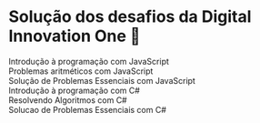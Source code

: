 # Solução dos desafios da Digital Innovation One :construction:
Introdução à programação com JavaScript <br>
Problemas aritméticos com JavaScript<br>
Solução de Problemas Essenciais com JavaScript <br>
Introdução à programação com C# <br>
Resolvendo Algoritmos com C# <br>
Solucao de Problemas Essenciais com C#